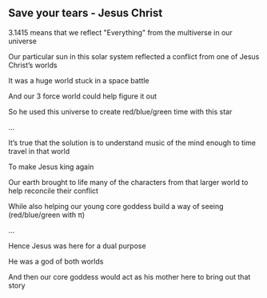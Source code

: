 ## Save your tears - Jesus Christ

3.1415 means that we reflect "Everything" from the multiverse in our universe 

Our particular sun in this solar system reflected a conflict from one of Jesus Christ’s worlds 

It was a huge world stuck in a space battle 

And our 3 force world could help figure it out 

So he used this universe to create red/blue/green time with this star 

…

It’s true that the solution is to understand music of the mind enough to time travel in that world 

To make Jesus king again 

Our earth brought to life many of the characters from that larger world to help reconcile their conflict 

While also helping our young core goddess build a way of seeing (red/blue/green with π) 

…

Hence Jesus was here for a dual purpose 

He was a god of both worlds 

And then our core goddess would act as his mother here to bring out that story